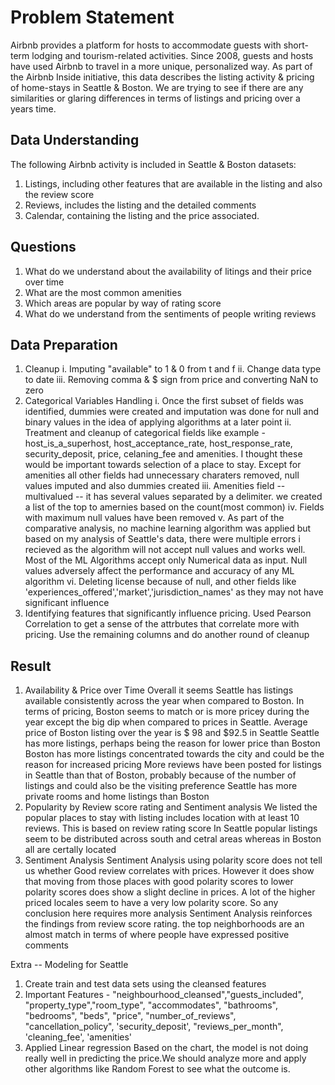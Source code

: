 # Problem Statement

Airbnb provides a platform for hosts to accommodate guests with short-term lodging and tourism-related activities. Since 2008, guests and hosts have used Airbnb to travel in a more unique, personalized way. As part of the Airbnb Inside initiative, this data describes the listing activity & pricing of home-stays in Seattle & Boston. We are trying to see if there are any similarities or glaring differences in terms of listings and pricing over a years time.

## Data Understanding
The following Airbnb activity is included in Seattle & Boston datasets:
1.	Listings, including other features that are available in the listing and also the review score
2.	Reviews, includes the listing and the detailed comments
3.	Calendar, containing the listing and the price associated.

## Questions
1.	What do we understand about the availability of litings and their price over time
2.	What are the most common amenities
3.	Which areas are popular by way of rating score
4.	What do we understand from the sentiments of people writing reviews

## Data Preparation
1.	Cleanup
i.	Imputing "available" to 1 & 0 from t and f
ii.	Change data type to date
iii.	Removing comma & $ sign from price and converting NaN to zero
2.	Categorical Variables Handling
i.	Once the first subset of fields was identified, dummies were created and imputation was done for null and binary values in the idea of applying algorithms at a later point
ii.	Treatment and cleanup of categorical fields like example - host_is_a_superhost, host_acceptance_rate, host_response_rate, security_deposit, price, celaning_fee and amenities. I thought these would be important towards selection of a place to stay. Except for amenities all other fields had unnecessary charaters removed, null values imputed and also dummies created
iii.	Amenities field -- multivalued -- it has several values separated by a delimiter. we created a list of the top to amernies based on the count(most common)
iv.	Fields with maximum null values have been removed
v.	As part of the comparative analysis, no machine learning algorithm was applied but based on my analysis of Seattle's data, there were multiple errors i recieved as the algorithm will not accept null values and works well. Most of the ML Algorithms accept only Numerical data as input. Null values adversely affect the performance and accuracy of any ML algorithm
vi.	Deleting license because of null, and other fields like 'experiences_offered','market','jurisdiction_names' as they may not have significant influence
3.	Identifying features that significantly influence pricing. Used Pearson Correlation to get a sense of the attrbutes that correlate more with pricing. Use the remaining columns and do another round of cleanup

## Result
1.	Availability & Price over Time Overall it seems Seattle has listings available consistently across the year when compared to Boston. In terms of pricing, Boston seems to match or is more pricey during the year except the big dip when compared to prices in Seattle. Average price of Boston listing over the year is $ 98 and $92.5 in Seattle Seattle has more listings, perhaps being the reason for lower price than Boston Boston has more listings concentrated towards the city and could be the reason for increased pricing More reviews have been posted for listings in Seattle than that of Boston, probably because of the number of listings and could also be the visiting preference Seattle has more private rooms and home listings than Boston
2.	Popularity by Review score rating and Sentiment analysis
We listed the popular places to stay with listing includes location with at least 10 reviews. This is based on review rating score In Seattle popular listings seem to be distributed across south and cetral areas whereas in Boston all are certally located
3.	Sentiment Analysis
Sentiment Analysis using polarity score does not tell us whether Good review correlates with prices. However it does show that moving from those places with good polarity scores to lower polarity scores does show a slight decline in prices. A lot of the higher priced locales seem to have a very low polarity score. So any conclusion here requires more analysis Sentiment Analysis reinforces the findings from review score rating. the top neighborhoods are an almost match in terms of where people have expressed positive comments

Extra --
Modeling for Seattle
1.	Create train and test data sets using the cleansed features
2.	Important Features - "neighbourhood_cleansed","guests_included", "property_type","room_type", "accommodates", "bathrooms", "bedrooms", "beds", "price", "number_of_reviews", "cancellation_policy", 'security_deposit', "reviews_per_month", 'cleaning_fee', 'amenities'
3.	Applied Linear regression Based on the chart, the model is not doing really well in predicting the price.We should analyze more and apply other algorithms like Random Forest to see what the outcome is.


